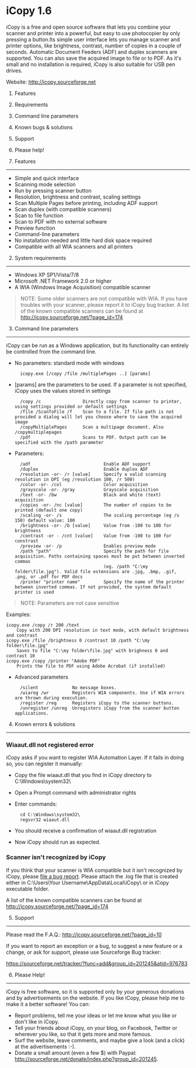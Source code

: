<link href="http://kevinburke.bitbucket.org/markdowncss/markdown.css" rel="stylesheet"></link>

iCopy 1.6
=========

iCopy is a free and open source software that lets you combine your scanner and printer into a powerful, 
but easy to use photocopier by only pressing a button.Its simple user interface lets you manage scanner 
and printer options, like brightness, contrast, number of copies in a couple of seconds. Automatic Document Feeders (ADF)
and duplex scanners are supported. You can also save the acquired image to file or to PDF.
As it's small and no installation is required, iCopy is also suitable for USB pen drives.

Website: <http://icopy.sourceforge.net>

1. Features
2. Requirements
3. Command line parameters
4. Known bugs & solutions
5. Support
6. Please help!

1. Features
---------------------------

* Simple and quick interface
* Scanning mode selection
* Run by pressing scanner button
* Resolution, brightness and contrast, scaling settings
* Scan Multiple Pages before printing, including ADF support
* Scan duplex (with compatible scanners)
* Scan to file function
* Scan to PDF with no external software
* Preview function
* Command-line parameters
* No installation needed and little hard disk space required
* Compatible with all WIA scanners and all printers

2. System requirements
--------------------------
* Windows XP SP1/Vista/7/8
* Microsoft .NET Framework 2.0 or higher
* A WIA (Windows Image Acquisition) compatible scanner

> NOTE: Some older scanners are not compatible with WIA. If you have troubles with your scanner, please report it 
> to iCopy bug tracker.
> A list of the known compatible scanners can be found at <http://icopy.sourceforge.net/?page_id=174>

3. Command line parameters
--------------------------
iCopy can be run as a Windows application, but its functionality can entirely be controlled from the command line.

* No parameters: standard mode with windows

		icopy.exe [/copy /file /multiplePages ..] [params]

* [params] are the parameters to be used. If a parameter is not specified, iCopy uses the values stored in settings

		/copy /c				Directly copy from scanner to printer, using settings provided or default settings
		/file /ScanToFile /f	Scan to a file. If file path is not provided a dialog will let you choose where to save the acquired image
		/copyMultiplePages		Scan a multipage document. Also /copymultiplepages
		/pdf					Scans to PDF. Output path can be specified with the /path parameter
	
* Parameters:

		/adf							Enable ADF support
		/duplex							Enable duplex ADF
		/resolution -or- /r	[value]		Specify a valid scanning resolution in DPI (eg /resolution 100, /r 500)
		/color -or- /col				Color acquisition
		/grayscale -or- /gray			Grayscale acquisition
		/text -or- /bw					Black and white (text) acquisition
		/copies -or- /nc [value]		The number of copies to be printed (default one copy)
		/scaling -or- /s				The scaling percentage (eg /s 150) default value: 100
		/brightness	-or- /b [value]		Value from -100 to 100 for brightness
		/contrast -or -	/cnt [value]	Value from -100 to 100 for constrast
		/preview -or- /p				Enables preview mode
		/path "path"					Specify the path for file acquisition. Paths containing spaces must be put between inverted commas 
										(eg. /path "C:\my folder\file.jpg"). Valid file estensions are .jpg, .bmp, .gif, .png, or .pdf for PDF docs
		/printer "printer name"			Specify the name of the printer between inverted commas. If not provided, the system default printer is used

> NOTE: Parameters are not case sensitive

Examples:

	icopy.exe /copy /r 200 /text
		Copy with 200 DPI resolution in text mode, with default brightness and contrast
	icopy.exe /file /brightness 0 /contrast 10 /path "C:\my folder\file.jpg"
		Saves to file "C:\my folder\file.jpg" with brighness 0 and contrast 10
	icopy.exe /copy /printer "Adobe PDF"
		Prints the file to PDF using Adobe Acrobat (if installed)

* Advanced parameters

		/silent				No message boxes.
		/wiareg /wr			Registers WIA components. Use if WIA errors are thrown during execution.
		/register /reg		Registers iCopy to the scanner buttons.
		/unregister /unreg	Unregisters iCopy from the scanner button applications.

4. Known errors & solutions 
-------------------------
### Wiaaut.dll not registered error	
iCopy asks if you want to register WIA Automation Layer. If it fails in doing so, you can register it manually:

* Copy the file wiaaut.dll that you find in iCopy directory to C:\Windows\system32\
* Open a Prompt command with administrator rights
* Enter commands:		

		cd C:\Windows\system32\		
		regsvr32 wiaaut.dll
		
* You should receive a confirmation of wiaaut.dll registration	
* Now iCopy should run as expected.

### Scanner isn't recognized by iCopy
If you think that your scanner is WIA compatible but it isn't recognized by iCopy, please [file a bug report](https://sourceforge.net/tracker/?func=add&group_id=201245&atid=976783).
Please attach the .log file that is created either in C:\Users\Your Username\AppData\Local\iCopy\ or in iCopy executable folder.

A list of the known compatible scanners can be found at <http://icopy.sourceforge.net/?page_id=174>

5. Support
-------------------------
Please read the F.A.Q.:
<http://icopy.sourceforge.net/?page_id=10>

If you want to report an exception or a bug, to suggest a new feature or a change, or ask for support, 
please use Sourceforge Bug tracker:

<https://sourceforge.net/tracker/?func=add&group_id=201245&atid=976783>

6. Please Help!
------------------------
iCopy is free software, so it is supported only by your generous donations and by advertisements on the website.
If you like iCopy, please help me to make it a better software! You can:

* Report problems, tell me your ideas or let me know what you like or don't like in iCopy.
* Tell your friends about iCopy, on your blog, on Facebook, Twitter or wherever you like, so that it gets 
more and more famous.
* Surf the website, leave comments, and maybe give a look (and a click) at the advertisements :-).
* Donate a small amount (even a few $) with Paypal: <http://sourceforge.net/donate/index.php?group_id=201245>.
